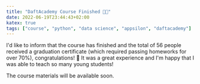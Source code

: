 ```yaml
---
title: "DaftAcademy Course Finished 🐍🏁"
date: 2022-06-19T23:44:43+02:00
katex: true
tags: ["course", "python", "data science", "appsilon", "daftacademy"]
---
```


I'd like to inform that the course has finished and the total of 56 people received a graduation certificate (which required passing homeworks for over 70%), congratulations! 🎉
It was a great experience and I'm happy that I was able to teach so many young students!

<!--more--> 

The course materials will be available soon.
